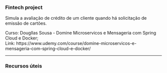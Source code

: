 <h3>Fintech project</h3> 
<p>
Simula a avaliação de crédito de um cliente quando há solicitação de emissão de cartões.
</p>
<p>
Curso: Dougllas Sousa - Domine Microservicos e Mensageria com Spring Cloud e Docker; <br>
Link: https://www.udemy.com/course/domine-microservicos-e-mensageria-com-spring-cloud-e-docker/ <br>
</p>
<hr>
<h3>Recursos úteis</h3>
<p></p>

